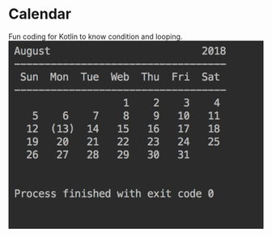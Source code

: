 # Calendar
Fun coding for Kotlin to know condition and looping.
<img src="https://github.com/Htet-Aung-Lin/Calendar/blob/master/calendar_test.png"/>
